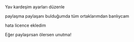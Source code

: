 Yav kardeşim ayarları düzenle

paylaşma paylaşanı bulduğumda tüm ortaklarımdan banlıycam

hata licence ekledim

Eğer paylaşırsan ölersen unutma!